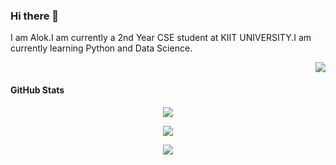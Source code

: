 ### Hi there 👋
I am Alok.I am currently a 2nd Year CSE student at KIIT UNIVERSITY.I am currently learning Python and Data Science.

<p align="right"> <img src="https://komarev.com/ghpvc/?username=akjalok"/> </p>

<h4> GitHub Stats</h2>
<p align="center">
<img src="https://github-readme-stats.vercel.app/api?username=akjalok&count_private=true&show_icons=true&theme=tokyonight">
</p>  
<p align="center">
<img src="https://github-readme-stats.vercel.app/api/top-langs/?username=akjalok&layout=compact&theme=tokyonight">
 </p>
  <p align="center">
<img src="https://github-readme-streak-stats.herokuapp.com/?user=akjalok&theme=tokyonight">
</p>
